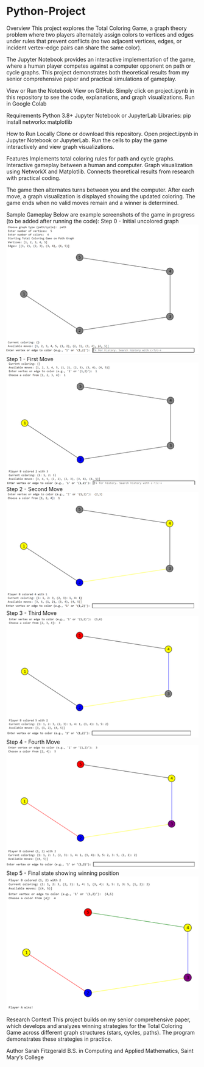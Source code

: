 # Python-Project
Overview
This project explores the Total Coloring Game, a graph theory problem where two players alternately assign colors to vertices and edges under rules that prevent conflicts (no two adjacent vertices, edges, or incident vertex–edge pairs can share the same color).

The Jupyter Notebook provides an interactive implementation of the game, where a human player competes against a computer opponent on path or cycle graphs. This project demonstrates both theoretical results from my senior comprehensive paper and practical simulations of gameplay.

View or Run the Notebook
  View on GitHub: Simply click on project.ipynb in this repository to see the code,         explanations, and graph visualizations.
  Run in Google Colab

Requirements
  Python 3.8+ 
  Jupyter Notebook or JupyterLab
  Libraries:
    pip install networkx matplotlib

How to Run Locally
  Clone or download this repository.
  Open project.ipynb in Jupyter Notebook or JupyterLab.
  Run the cells to play the game interactively and view graph visualizations.

Features
  Implements total coloring rules for path and cycle graphs.
  Interactive gameplay between a human and computer.
  Graph visualization using NetworkX and Matplotlib.
  Connects theoretical results from research with practical coding.

  The game then alternates turns between you and the computer. After each move, a graph visualization is displayed showing the updated coloring. The game ends when no valid moves remain and a winner is determined.

Sample Gameplay
Below are example screenshots of the game in progress (to be added after running the code):
  Step 0 - Initial uncolored graph
    ![Step 0](./step0.png)
  Step 1 - First Move
    ![Step 1](./step1.png)
  Step 2 - Second Move
    ![Step 2](./step2.png)
  Step 3 - Third Move
    ![Step 3](./step3.png)
  Step 4 - Fourth Move
    ![Step 4](./step4.png)
  Step 5 - Final state showing winning position
    ![Step 5](./step5.png)
    
Research Context
This project builds on my senior comprehensive paper, which develops and analyzes winning strategies for the Total Coloring Game across different graph structures (stars, cycles, paths). The program demonstrates these strategies in practice.

Author
Sarah Fitzgerald
B.S. in Computing and Applied Mathematics, Saint Mary’s College
